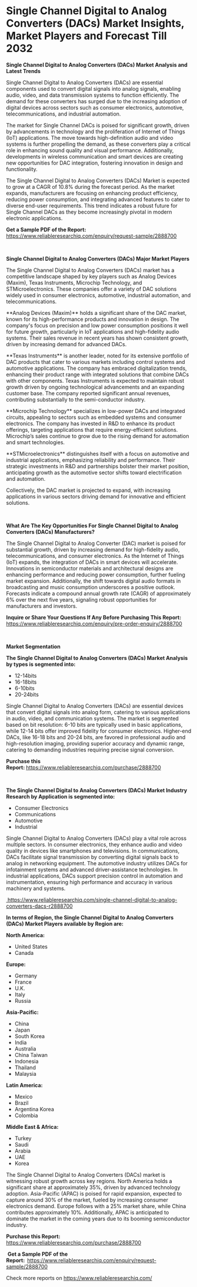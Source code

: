 <p><h1>Single Channel Digital to Analog Converters (DACs) Market Insights, Market Players and Forecast Till 2032</h1></p><p><strong>Single Channel Digital to Analog Converters (DACs) Market Analysis and Latest Trends</strong></p>
<p><p>Single Channel Digital to Analog Converters (DACs) are essential components used to convert digital signals into analog signals, enabling audio, video, and data transmission systems to function efficiently. The demand for these converters has surged due to the increasing adoption of digital devices across sectors such as consumer electronics, automotive, telecommunications, and industrial automation.</p><p>The market for Single Channel DACs is poised for significant growth, driven by advancements in technology and the proliferation of Internet of Things (IoT) applications. The move towards high-definition audio and video systems is further propelling the demand, as these converters play a critical role in enhancing sound quality and visual performance. Additionally, developments in wireless communication and smart devices are creating new opportunities for DAC integration, fostering innovation in design and functionality.</p><p>The Single Channel Digital to Analog Converters (DACs) Market is expected to grow at a CAGR of 10.8% during the forecast period. As the market expands, manufacturers are focusing on enhancing product efficiency, reducing power consumption, and integrating advanced features to cater to diverse end-user requirements. This trend indicates a robust future for Single Channel DACs as they become increasingly pivotal in modern electronic applications.</p></p>
<p><strong>Get a Sample PDF of the Report:&nbsp;</strong> <a href="https://www.reliableresearchiq.com/enquiry/request-sample/2888700?utm_campaign=2655&utm_medium=2&utm_source=Github&utm_content=ia&utm_term=14032025&utm_id=single-channel-digital-to-analog-converters-dacs">https://www.reliableresearchiq.com/enquiry/request-sample/2888700</a></p>
<p>&nbsp;</p>
<p><strong>Single Channel Digital to Analog Converters (DACs) Major Market Players</strong></p>
<p><p>The Single Channel Digital to Analog Converters (DACs) market has a competitive landscape shaped by key players such as Analog Devices (Maxim), Texas Instruments, Microchip Technology, and STMicroelectronics. These companies offer a variety of DAC solutions widely used in consumer electronics, automotive, industrial automation, and telecommunications.</p><p>**Analog Devices (Maxim)** holds a significant share of the DAC market, known for its high-performance products and innovation in design. The company's focus on precision and low power consumption positions it well for future growth, particularly in IoT applications and high-fidelity audio systems. Their sales revenue in recent years has shown consistent growth, driven by increasing demand for advanced DACs.</p><p>**Texas Instruments** is another leader, noted for its extensive portfolio of DAC products that cater to various markets including control systems and automotive applications. The company has embraced digitalization trends, enhancing their product range with integrated solutions that combine DACs with other components. Texas Instruments is expected to maintain robust growth driven by ongoing technological advancements and an expanding customer base. The company reported significant annual revenues, contributing substantially to the semi-conductor industry.</p><p>**Microchip Technology** specializes in low-power DACs and integrated circuits, appealing to sectors such as embedded systems and consumer electronics. The company has invested in R&D to enhance its product offerings, targeting applications that require energy-efficient solutions. Microchip’s sales continue to grow due to the rising demand for automation and smart technologies.</p><p>**STMicroelectronics** distinguishes itself with a focus on automotive and industrial applications, emphasizing reliability and performance. Their strategic investments in R&D and partnerships bolster their market position, anticipating growth as the automotive sector shifts toward electrification and automation.</p><p>Collectively, the DAC market is projected to expand, with increasing applications in various sectors driving demand for innovative and efficient solutions.</p></p>
<p>&nbsp;</p>
<p><strong>What Are The Key Opportunities For Single Channel Digital to Analog Converters (DACs) Manufacturers?</strong></p>
<p><p>The Single Channel Digital to Analog Converter (DAC) market is poised for substantial growth, driven by increasing demand for high-fidelity audio, telecommunications, and consumer electronics. As the Internet of Things (IoT) expands, the integration of DACs in smart devices will accelerate. Innovations in semiconductor materials and architectural designs are enhancing performance and reducing power consumption, further fueling market expansion. Additionally, the shift towards digital audio formats in broadcasting and music consumption underscores a positive outlook. Forecasts indicate a compound annual growth rate (CAGR) of approximately 6% over the next five years, signaling robust opportunities for manufacturers and investors.</p></p>
<p><strong>Inquire or Share Your Questions If Any Before Purchasing This Report:</strong> <a href="https://www.reliableresearchiq.com/enquiry/pre-order-enquiry/2888700?utm_campaign=2655&utm_medium=2&utm_source=Github&utm_content=ia&utm_term=14032025&utm_id=single-channel-digital-to-analog-converters-dacs">https://www.reliableresearchiq.com/enquiry/pre-order-enquiry/2888700</a></p>
<p>&nbsp;</p>
<p><strong>Market Segmentation</strong></p>
<p><strong>The Single Channel Digital to Analog Converters (DACs) Market Analysis by types is segmented into:</strong></p>
<p><ul><li>12-14bits</li><li>16-18bits</li><li>6-10bits</li><li>20-24bits</li></ul></p>
<p><p>Single Channel Digital to Analog Converters (DACs) are essential devices that convert digital signals into analog form, catering to various applications in audio, video, and communication systems. The market is segmented based on bit resolution: 6-10 bits are typically used in basic applications, while 12-14 bits offer improved fidelity for consumer electronics. Higher-end DACs, like 16-18 bits and 20-24 bits, are favored in professional audio and high-resolution imaging, providing superior accuracy and dynamic range, catering to demanding industries requiring precise signal conversion.</p></p>
<p><strong>Purchase this Report:&nbsp;</strong><a href="https://www.reliableresearchiq.com/purchase/2888700?utm_campaign=2655&utm_medium=2&utm_source=Github&utm_content=ia&utm_term=14032025&utm_id=single-channel-digital-to-analog-converters-dacs">https://www.reliableresearchiq.com/purchase/2888700</a></p>
<p>&nbsp;</p>
<p><strong>The Single Channel Digital to Analog Converters (DACs) Market Industry Research by Application is segmented into:</strong></p>
<p><ul><li>Consumer Electronics</li><li>Communications</li><li>Automotive</li><li>Industrial</li></ul></p>
<p><p>Single Channel Digital to Analog Converters (DACs) play a vital role across multiple sectors. In consumer electronics, they enhance audio and video quality in devices like smartphones and televisions. In communications, DACs facilitate signal transmission by converting digital signals back to analog in networking equipment. The automotive industry utilizes DACs for infotainment systems and advanced driver-assistance technologies. In industrial applications, DACs support precision control in automation and instrumentation, ensuring high performance and accuracy in various machinery and systems.</p></p>
<p><a href="https://www.reliableresearchiq.com/single-channel-digital-to-analog-converters-dacs-r2888700?utm_campaign=2655&utm_medium=2&utm_source=Github&utm_content=ia&utm_term=14032025&utm_id=single-channel-digital-to-analog-converters-dacs">&nbsp;https://www.reliableresearchiq.com/single-channel-digital-to-analog-converters-dacs-r2888700</a></p>
<p><strong>In terms of Region, the Single Channel Digital to Analog Converters (DACs) Market Players available by Region are:</strong></p>
<p>
    <p> <strong> North America: </strong>
        <ul>
            <li>United States</li>
            <li>Canada</li>
        </ul>
        </p> 
    <p> <strong> Europe: </strong>
        <ul>
            <li>Germany</li>
            <li>France</li>
            <li>U.K.</li>
            <li>Italy</li>
            <li>Russia</li>
        </ul>
        </p> 
    <p> <strong> Asia-Pacific: </strong>
        <ul>
            <li>China</li>
            <li>Japan</li>
            <li>South Korea</li>
            <li>India</li>
            <li>Australia</li>
            <li>China Taiwan</li>
            <li>Indonesia</li>
            <li>Thailand</li>
            <li>Malaysia</li>
        </ul>
        </p> 
    <p> <strong> Latin America: </strong>
        <ul>
            <li>Mexico</li>
            <li>Brazil</li>
            <li>Argentina Korea</li>
            <li>Colombia</li>
        </ul>
        </p> 
    <p> <strong> Middle East & Africa: </strong>
        <ul>
            <li>Turkey</li>
            <li>Saudi</li>
            <li>Arabia</li>
            <li>UAE</li>
            <li>Korea</li>
        </ul>
    </p>
    </p>
<p><p>The Single Channel Digital to Analog Converters (DACs) market is witnessing robust growth across key regions. North America holds a significant share at approximately 35%, driven by advanced technology adoption. Asia-Pacific (APAC) is poised for rapid expansion, expected to capture around 30% of the market, fueled by increasing consumer electronics demand. Europe follows with a 25% market share, while China contributes approximately 10%. Additionally, APAC is anticipated to dominate the market in the coming years due to its booming semiconductor industry.</p></p>
<p><strong>Purchase this Report: </strong><a href="https://www.reliableresearchiq.com/purchase/2888700?utm_campaign=2655&utm_medium=2&utm_source=Github&utm_content=ia&utm_term=14032025&utm_id=single-channel-digital-to-analog-converters-dacs">https://www.reliableresearchiq.com/purchase/2888700</a></p>
<p>&nbsp;<strong>Get a Sample PDF of the Report:&nbsp;&nbsp;</strong><a href="https://www.reliableresearchiq.com/enquiry/request-sample/2888700?utm_campaign=2655&utm_medium=2&utm_source=Github&utm_content=ia&utm_term=14032025&utm_id=single-channel-digital-to-analog-converters-dacs">https://www.reliableresearchiq.com/enquiry/request-sample/2888700</a></p>
<p><strong></strong></p>
<p>Check more reports on <a href="https://www.reliableresearchiq.com/?utm_campaign=2655&utm_medium=2&utm_source=Github&utm_content=ia&utm_term=14032025&utm_id=single-channel-digital-to-analog-converters-dacs">https://www.reliableresearchiq.com/</a></p>